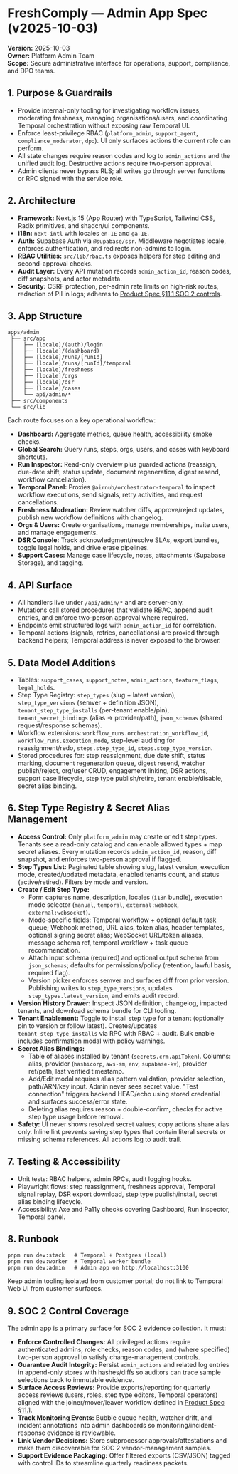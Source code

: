 # FreshComply — Admin App Spec (v2025-10-03)

**Version:** 2025-10-03  \
**Owner:** Platform Admin Team  \
**Scope:** Secure administrative interface for operations, support, compliance, and DPO teams.

## 1. Purpose & Guardrails
- Provide internal-only tooling for investigating workflow issues, moderating freshness, managing organisations/users, and coordinating Temporal orchestration without exposing raw Temporal UI.
- Enforce least-privilege RBAC (`platform_admin`, `support_agent`, `compliance_moderator`, `dpo`). UI only surfaces actions the current role can perform.
- All state changes require reason codes and log to `admin_actions` and the unified audit log. Destructive actions require two-person approval.
- Admin clients never bypass RLS; all writes go through server functions or RPC signed with the service role.

## 2. Architecture
- **Framework:** Next.js 15 (App Router) with TypeScript, Tailwind CSS, Radix primitives, and shadcn/ui components.
- **i18n:** `next-intl` with locales `en-IE` and `ga-IE`.
- **Auth:** Supabase Auth via `@supabase/ssr`. Middleware negotiates locale, enforces authentication, and redirects non-admins to login.
- **RBAC Utilities:** `src/lib/rbac.ts` exposes helpers for step editing and second-approval checks.
- **Audit Layer:** Every API mutation records `admin_action_id`, reason codes, diff snapshots, and actor metadata.
- **Security:** CSRF protection, per-admin rate limits on high-risk routes, redaction of PII in logs; adheres to [Product Spec §11.1 SOC 2 controls](./fresh-comply-spec.md#soc-2-compliance-requirements).

## 3. App Structure
```
apps/admin
 ├── src/app
 │   ├── [locale]/(auth)/login
 │   ├── [locale]/(dashboard)
 │   ├── [locale]/runs/[runId]
 │   ├── [locale]/runs/[runId]/temporal
 │   ├── [locale]/freshness
 │   ├── [locale]/orgs
 │   ├── [locale]/dsr
 │   ├── [locale]/cases
 │   └── api/admin/*
 ├── src/components
 └── src/lib
```
Each route focuses on a key operational workflow:
- **Dashboard:** Aggregate metrics, queue health, accessibility smoke checks.
- **Global Search:** Query runs, steps, orgs, users, and cases with keyboard shortcuts.
- **Run Inspector:** Read-only overview plus guarded actions (reassign, due-date shift, status update, document regeneration, digest resend, workflow cancellation).
- **Temporal Panel:** Proxies `@airnub/orchestrator-temporal` to inspect workflow executions, send signals, retry activities, and request cancellations.
- **Freshness Moderation:** Review watcher diffs, approve/reject updates, publish new workflow definitions with changelog.
- **Orgs & Users:** Create organisations, manage memberships, invite users, and manage engagements.
- **DSR Console:** Track acknowledgment/resolve SLAs, export bundles, toggle legal holds, and drive erase pipelines.
- **Support Cases:** Manage case lifecycle, notes, attachments (Supabase Storage), and tagging.

## 4. API Surface
- All handlers live under `/api/admin/*` and are server-only.
- Mutations call stored procedures that validate RBAC, append audit entries, and enforce two-person approval where required.
- Endpoints emit structured logs with `admin_action_id` for correlation.
- Temporal actions (signals, retries, cancellations) are proxied through backend helpers; Temporal address is never exposed to the browser.

## 5. Data Model Additions
- Tables: `support_cases`, `support_notes`, `admin_actions`, `feature_flags`, `legal_holds`.
- Step Type Registry: `step_types` (slug + latest version), `step_type_versions` (semver + definition JSON), `tenant_step_type_installs` (per-tenant enable/pin), `tenant_secret_bindings` (alias → provider/path), `json_schemas` (shared request/response schemas).
- Workflow extensions: `workflow_runs.orchestration_workflow_id`, `workflow_runs.execution_mode`, step-level auditing for reassignment/redo, `steps.step_type_id`, `steps.step_type_version`.
- Stored procedures for: step reassignment, due date shift, status marking, document regeneration queue, digest resend, watcher publish/reject, org/user CRUD, engagement linking, DSR actions, support case lifecycle, step type publish/retire, tenant enable/disable, secret alias binding.

## 6. Step Type Registry & Secret Alias Management
- **Access Control:** Only `platform_admin` may create or edit step types. Tenants see a read-only catalog and can enable allowed types + map secret aliases. Every mutation records `admin_action_id`, reason, diff snapshot, and enforces two-person approval if flagged.
- **Step Types List:** Paginated table showing slug, latest version, execution mode, created/updated metadata, enabled tenants count, and status (active/retired). Filters by mode and version.
- **Create / Edit Step Type:**
  - Form captures name, description, locales (`i18n` bundle), execution mode selector (`manual`, `temporal`, `external:webhook`, `external:websocket`).
  - Mode-specific fields: Temporal workflow + optional default task queue; Webhook method, URL alias, token alias, header templates, optional signing secret alias; WebSocket URL/token aliases, message schema ref, temporal workflow + task queue recommendation.
  - Attach input schema (required) and optional output schema from `json_schemas`; defaults for permissions/policy (retention, lawful basis, required flag).
  - Version picker enforces semver and surfaces diff from prior version. Publishing writes to `step_type_versions`, updates `step_types.latest_version`, and emits audit record.
- **Version History Drawer:** Inspect JSON definition, changelog, impacted tenants, and download schema bundle for CLI tooling.
- **Tenant Enablement:** Toggle to install step type for a tenant (optionally pin to version or follow latest). Creates/updates `tenant_step_type_installs` via RPC with RBAC + audit. Bulk enable includes confirmation modal with policy warnings.
- **Secret Alias Bindings:**
  - Table of aliases installed by tenant (`secrets.crm.apiToken`). Columns: alias, provider (`hashicorp`, `aws-sm`, `env`, `supabase-kv`), provider ref/path, last verified timestamp.
  - Add/Edit modal requires alias pattern validation, provider selection, path/ARN/key input. Admin never sees secret value. "Test connection" triggers backend HEAD/echo using stored credential and surfaces success/error state.
  - Deleting alias requires reason + double-confirm, checks for active step type usage before removal.
- **Safety:** UI never shows resolved secret values; copy actions share alias only. Inline lint prevents saving step types that contain literal secrets or missing schema references. All actions log to audit trail.

## 7. Testing & Accessibility
- Unit tests: RBAC helpers, admin RPCs, audit logging hooks.
- Playwright flows: step reassignment, freshness approval, Temporal signal replay, DSR export download, step type publish/install, secret alias binding lifecycle.
- Accessibility: Axe and Pa11y checks covering Dashboard, Run Inspector, Temporal panel.

## 8. Runbook
```
pnpm run dev:stack   # Temporal + Postgres (local)
pnpm run dev:worker  # Temporal worker bundle
pnpm run dev:admin   # Admin app on http://localhost:3100
```
Keep admin tooling isolated from customer portal; do not link to Temporal Web UI from customer surfaces.

## 9. SOC 2 Control Coverage

The admin app is a primary surface for SOC 2 evidence collection. It must:

- **Enforce Controlled Changes:** All privileged actions require authenticated admins, role checks, reason codes, and (where specified) two-person approval to satisfy change-management controls.
- **Guarantee Audit Integrity:** Persist `admin_actions` and related log entries in append-only stores with hashes/diffs so auditors can trace sample selections back to immutable evidence.
- **Surface Access Reviews:** Provide exports/reporting for quarterly access reviews (users, roles, step type editors, Temporal operators) aligned with the joiner/mover/leaver workflow defined in [Product Spec §11.1](./fresh-comply-spec.md#soc-2-compliance-requirements).
- **Track Monitoring Events:** Bubble queue health, watcher drift, and incident annotations into admin dashboards so monitoring/incident-response evidence is reviewable.
- **Link Vendor Decisions:** Store subprocessor approvals/attestations and make them discoverable for SOC 2 vendor-management samples.
- **Support Evidence Packaging:** Offer filtered exports (CSV/JSON) tagged with control IDs to streamline quarterly readiness packets.
